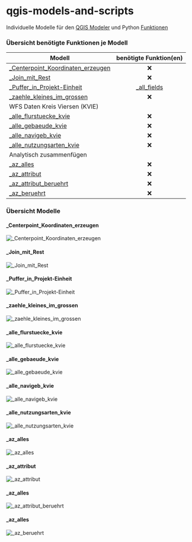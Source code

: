 # qgis-models-and-scripts
Individuelle Modelle für den [QGIS Modeler](https://docs.qgis.org/3.16/de/docs/user_manual/processing/modeler.html) und Python [Funktionen](https://docs.qgis.org/3.16/de/docs/user_manual/working_with_vector/expression.html#function-editor)

### Übersicht benötigte Funktionen je Modell
|  Modell | benötigte Funktion(en)  |   
|---|:---:|
| [_Centerpoint_Koordinaten_erzeugen](#_Centerpoint_Koordinaten_erzeugen)  | :x:   |   
| [_Join_mit_Rest](#_Join_mit_Rest)  | :x:   |
| [_Puffer_in_Projekt-Einheit](#_Puffer_in_Projekt-Einheit)  | [_all_fields](functions/_all_fields.py)  |
| [_zaehle_kleines_im_grossen](#_zaehle_kleines_im_grossen)  | :x:   |
| WFS Daten Kreis Viersen (KVIE) |  |
| [_alle_flurstuecke_kvie](#_alle_flurstuecke_kvie)  | :x:   |
| [_alle_gebaeude_kvie](#_alle_gebaeude_kvie)  | :x:   |
| [_alle_navigeb_kvie](#_alle_navigeb_kvie)  | :x:   |
| [_alle_nutzungsarten_kvie](#_alle_nutzungsarten_kvie)  | :x:   |
| Analytisch zusammenfügen |  |
| [_az_alles](#_az_alles)  | :x:   |
| [_az_attribut](#_az_attribut)  | :x:   |
| [_az_attribut_beruehrt](#_az_attribut_beruehrt)  | :x:   |
| [_az_beruehrt](#_az_beruehrt)  | :x:   |


### Übersicht Modelle

#### _Centerpoint_Koordinaten_erzeugen

![_Centerpoint_Koordinaten_erzeugen](models/_Centerpoint_Koordinaten_erzeugen.png "_Centerpoint_Koordinaten_erzeugen")

#### _Join_mit_Rest

![_Join_mit_Rest](models/_Join_mit_Rest.png "_Join_mit_Rest")

#### _Puffer_in_Projekt-Einheit

![_Puffer_in_Projekt-Einheit](models/_Puffer_in_Projekt-Einheit.png "_Puffer_in_Projekt-Einheit")

#### _zaehle_kleines_im_grossen

![_zaehle_kleines_im_grossen](models/_zaehle_kleines_im_grossen.png "_zaehle_kleines_im_grossen")

#### _alle_flurstuecke_kvie

![_alle_flurstuecke_kvie](models/wfs_daten_kvie/_alle_flurstuecke_kvie.png "_alle_flurstuecke_kvie")

#### _alle_gebaeude_kvie

![_alle_gebaeude_kvie](models/wfs_daten_kvie/_alle_gebaeude_kvie.png "_alle_gebaeude_kvie")

#### _alle_navigeb_kvie

![_alle_navigeb_kvie](models/wfs_daten_kvie/_alle_navigeb_kvie.png "_alle_navigeb_kvie")

#### _alle_nutzungsarten_kvie

![_alle_nutzungsarten_kvie](models/wfs_daten_kvie/_alle_nutzungsarten_kvie.png "_alle_nutzungsarten_kvie")

#### _az_alles

![_az_alles](models/analytisch_zusammenfuegen/_az_alles.png "_az_alles")

#### _az_attribut

![_az_attribut](models/analytisch_zusammenfuegen/_az_attribut.png "_az_attribut")

#### _az_alles

![_az_attribut_beruehrt](models/analytisch_zusammenfuegen/_az_attribut_beruehrt.png "_az_attribut_beruehrt")

#### _az_alles

![_az_beruehrt](models/analytisch_zusammenfuegen/_az_beruehrt.png "_az_beruehrt")
